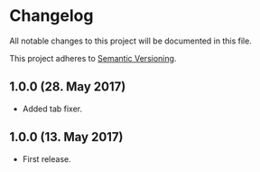 # Changelog

All notable changes to this project will be documented in this file.

This project adheres to [Semantic Versioning](http://semver.org/).

1.0.0 (28. May 2017)
--------------------

+ Added tab fixer.

1.0.0 (13. May 2017)
--------------------

+ First release.